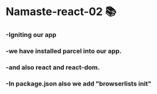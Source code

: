 # Namaste-react-02 📚

### -Igniting our app
 
### -we have installed parcel into our app.

### -and also react and react-dom.

### -In package.json also we add "browserlists init"


